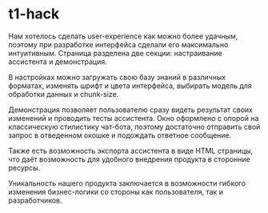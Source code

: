# t1-hack

Нам хотелось сделать user-experience как можно более удачным, поэтому при разработке интерфейса сделали его максимально интуитивным. Страница разделена две секции: настраивание ассистента и демонстрация. 

В настройках можно загружать свою базу знаний в различных форматах, изменять шрифт и цвета интерфейса, выбирать модель для обработки данных и chunk-size.

Демонстрация позволяет пользователю сразу видеть результат своих изменений и проводить тесты ассистента. Окно оформлено с опорой на классическую стилистику чат-бота, поэтому достаточно отправить свой запрос в отведенном окошке и подождать ответное сообщение. 

Также есть возможность экспорта ассистента в виде HTML страницы, что даёт возможность для удобного внедрения продукта в сторонние ресурсы.

Уникальность нашего продукта заключается в возможности гибкого изменения бизнес-логики со стороны как пользователя, так и разработчиков. 
